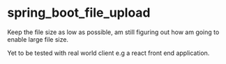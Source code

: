 # spring_boot_file_upload

Keep the file size as low as possible, am still figuring out how am going to enable large file size.

Yet to be tested with real world client e.g a react front end application.
